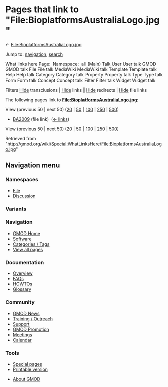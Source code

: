 <div id="mw-page-base" class="noprint">

</div>

<div id="mw-head-base" class="noprint">

</div>

<div id="content" class="mw-body" role="main">

<span id="top"></span>

<div id="mw-js-message" style="display:none;">

</div>



# <span dir="auto">Pages that link to "File:BioplatformsAustraliaLogo.jpg"</span>

<div id="bodyContent">

<div id="contentSub">

←
[File:BioplatformsAustraliaLogo.jpg](/wiki/File:BioplatformsAustraliaLogo.jpg "File:BioplatformsAustraliaLogo.jpg")

</div>

<div id="jump-to-nav" class="mw-jump">

Jump to: [navigation](#mw-navigation), [search](#p-search)

</div>

<div id="mw-content-text">

What links here Page:  Namespace:  all (Main) Talk User User talk GMOD
GMOD talk File File talk MediaWiki MediaWiki talk Template Template talk
Help Help talk Category Category talk Property Property talk Type Type
talk Form Form talk Concept Concept talk Filter Filter talk Widget
Widget talk

Filters
[Hide](/mediawiki/index.php?title=Special:WhatLinksHere/File:BioplatformsAustraliaLogo.jpg&hidetrans=1 "Special:WhatLinksHere/File:BioplatformsAustraliaLogo.jpg")
transclusions \|
[Hide](/mediawiki/index.php?title=Special:WhatLinksHere/File:BioplatformsAustraliaLogo.jpg&hidelinks=1 "Special:WhatLinksHere/File:BioplatformsAustraliaLogo.jpg")
links \|
[Hide](/mediawiki/index.php?title=Special:WhatLinksHere/File:BioplatformsAustraliaLogo.jpg&hideredirs=1 "Special:WhatLinksHere/File:BioplatformsAustraliaLogo.jpg")
redirects \|
[Hide](/mediawiki/index.php?title=Special:WhatLinksHere/File:BioplatformsAustraliaLogo.jpg&hideimages=1 "Special:WhatLinksHere/File:BioplatformsAustraliaLogo.jpg")
file links

The following pages link to
**[File:BioplatformsAustraliaLogo.jpg](/wiki/File:BioplatformsAustraliaLogo.jpg "File:BioplatformsAustraliaLogo.jpg")**:

View (previous 50 \| next 50)
([20](/mediawiki/index.php?title=Special:WhatLinksHere/File:BioplatformsAustraliaLogo.jpg&limit=20 "Special:WhatLinksHere/File:BioplatformsAustraliaLogo.jpg")
\|
[50](/mediawiki/index.php?title=Special:WhatLinksHere/File:BioplatformsAustraliaLogo.jpg&limit=50 "Special:WhatLinksHere/File:BioplatformsAustraliaLogo.jpg")
\|
[100](/mediawiki/index.php?title=Special:WhatLinksHere/File:BioplatformsAustraliaLogo.jpg&limit=100 "Special:WhatLinksHere/File:BioplatformsAustraliaLogo.jpg")
\|
[250](/mediawiki/index.php?title=Special:WhatLinksHere/File:BioplatformsAustraliaLogo.jpg&limit=250 "Special:WhatLinksHere/File:BioplatformsAustraliaLogo.jpg")
\|
[500](/mediawiki/index.php?title=Special:WhatLinksHere/File:BioplatformsAustraliaLogo.jpg&limit=500 "Special:WhatLinksHere/File:BioplatformsAustraliaLogo.jpg"))

- [BA2009](/wiki/BA2009 "BA2009") (file link) ‎
  <span class="mw-whatlinkshere-tools">([←
  links](/mediawiki/index.php?title=Special:WhatLinksHere&target=BA2009 "Special:WhatLinksHere"))</span>

View (previous 50 \| next 50)
([20](/mediawiki/index.php?title=Special:WhatLinksHere/File:BioplatformsAustraliaLogo.jpg&limit=20 "Special:WhatLinksHere/File:BioplatformsAustraliaLogo.jpg")
\|
[50](/mediawiki/index.php?title=Special:WhatLinksHere/File:BioplatformsAustraliaLogo.jpg&limit=50 "Special:WhatLinksHere/File:BioplatformsAustraliaLogo.jpg")
\|
[100](/mediawiki/index.php?title=Special:WhatLinksHere/File:BioplatformsAustraliaLogo.jpg&limit=100 "Special:WhatLinksHere/File:BioplatformsAustraliaLogo.jpg")
\|
[250](/mediawiki/index.php?title=Special:WhatLinksHere/File:BioplatformsAustraliaLogo.jpg&limit=250 "Special:WhatLinksHere/File:BioplatformsAustraliaLogo.jpg")
\|
[500](/mediawiki/index.php?title=Special:WhatLinksHere/File:BioplatformsAustraliaLogo.jpg&limit=500 "Special:WhatLinksHere/File:BioplatformsAustraliaLogo.jpg"))

</div>

<div class="printfooter">

Retrieved from
"<http://gmod.org/wiki/Special:WhatLinksHere/File:BioplatformsAustraliaLogo.jpg>"

</div>

<div id="catlinks" class="catlinks catlinks-allhidden">

</div>

<div class="visualClear">

</div>

</div>

</div>

<div id="mw-navigation">

## Navigation menu

<div id="mw-head">



<div id="left-navigation">

<div id="p-namespaces" class="vectorTabs" role="navigation"
aria-labelledby="p-namespaces-label">

### Namespaces

- <span id="ca-nstab-image"><a href="/wiki/File:BioplatformsAustraliaLogo.jpg" accesskey="c"
  title="View the file page [c]">File</a></span>
- <span id="ca-talk"><a
  href="/mediawiki/index.php?title=File_talk:BioplatformsAustraliaLogo.jpg&amp;action=edit&amp;redlink=1"
  accesskey="t"
  title="Discussion about the content page [t]">Discussion</a></span>

</div>

<div id="p-variants" class="vectorMenu emptyPortlet" role="navigation"
aria-labelledby="p-variants-label">

### 

### Variants[](#)

<div class="menu">

</div>

</div>

</div>





</div>

</div>

</div>

<div id="mw-panel">

<div id="p-logo" role="banner">

<a href="/wiki/Main_Page"
style="background-image: url(http://gmod.org/images/GMOD-cogs.png);"
title="Visit the main page"></a>

</div>

<div id="p-Navigation" class="portal" role="navigation"
aria-labelledby="p-Navigation-label">

### Navigation

<div class="body">

- <span id="n-GMOD-Home">[GMOD Home](/wiki/Main_Page)</span>
- <span id="n-Software">[Software](/wiki/GMOD_Components)</span>
- <span id="n-Categories-.2F-Tags">[Categories /
  Tags](/wiki/Categories)</span>
- <span id="n-View-all-pages">[View all
  pages](/wiki/Special:AllPages)</span>

</div>

</div>

<div id="p-Documentation" class="portal" role="navigation"
aria-labelledby="p-Documentation-label">

### Documentation

<div class="body">

- <span id="n-Overview">[Overview](/wiki/Overview)</span>
- <span id="n-FAQs">[FAQs](/wiki/Category:FAQ)</span>
- <span id="n-HOWTOs">[HOWTOs](/wiki/Category:HOWTO)</span>
- <span id="n-Glossary">[Glossary](/wiki/Glossary)</span>

</div>

</div>

<div id="p-Community" class="portal" role="navigation"
aria-labelledby="p-Community-label">

### Community

<div class="body">

- <span id="n-GMOD-News">[GMOD News](/wiki/GMOD_News)</span>
- <span id="n-Training-.2F-Outreach">[Training /
  Outreach](/wiki/Training_and_Outreach)</span>
- <span id="n-Support">[Support](/wiki/Support)</span>
- <span id="n-GMOD-Promotion">[GMOD
  Promotion](/wiki/GMOD_Promotion)</span>
- <span id="n-Meetings">[Meetings](/wiki/Meetings)</span>
- <span id="n-Calendar">[Calendar](/wiki/Calendar)</span>

</div>

</div>

<div id="p-tb" class="portal" role="navigation"
aria-labelledby="p-tb-label">

### Tools

<div class="body">

- <span id="t-specialpages"><a href="/wiki/Special:SpecialPages" accesskey="q"
  title="A list of all special pages [q]">Special pages</a></span>
- <span id="t-print"><a
  href="/mediawiki/index.php?title=Special:WhatLinksHere/File:BioplatformsAustraliaLogo.jpg&amp;printable=yes"
  rel="alternate" accesskey="p"
  title="Printable version of this page [p]">Printable version</a></span>

</div>

</div>

</div>

</div>

<div id="footer" role="contentinfo">

- <span id="footer-places-about">[About
  GMOD](/wiki/GMOD:About "GMOD:About")</span>

<!-- -->






</div>
